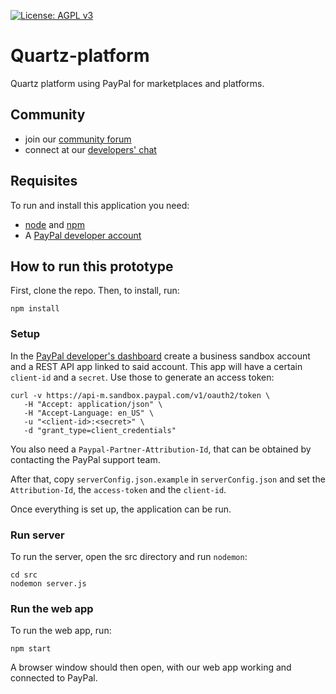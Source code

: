 [![License: AGPL v3](https://img.shields.io/github/license/DecentralizedScience/Prototype?color=blue)](http://www.gnu.org/licenses/agpl-3.0)

# Quartz-platform
Quartz platform using PayPal for marketplaces and platforms.

## Community
* join our [community forum](https://discuss.decentralized.science/)
* connect at our [developers' chat](https://dec-sci.zulipchat.com/#narrow/stream/238971-development)

## Requisites
To run and install this application you need:

* [node](https://nodejs.org) and [npm](https://www.npmjs.com/)
* A [PayPal developer account](https://developer.paypal.com/home)

## How to run this prototype
First, clone the repo. Then, to install, run:
```
npm install
```

### Setup
In the [PayPal developer's dashboard](https://developer.paypal.com/developer/applications) create a business sandbox account and a REST API app linked to said account. This app will have a certain `client-id` and a `secret`. Use those to generate an access token:
```
curl -v https://api-m.sandbox.paypal.com/v1/oauth2/token \
   -H "Accept: application/json" \
   -H "Accept-Language: en_US" \
   -u "<client-id>:<secret>" \
   -d "grant_type=client_credentials"
```

You also need a `Paypal-Partner-Attribution-Id`, that can be obtained by contacting the PayPal support team.

After that, copy `serverConfig.json.example` in `serverConfig.json` and set the `Attribution-Id`, the `access-token` and the `client-id`.

Once everything is set up, the application can be run.

### Run server
To run the server, open the src directory and run `nodemon`:
```
cd src
nodemon server.js
```

### Run the web app
To run the web app, run:
```
npm start
```

A browser window should then open, with our web app working and connected to PayPal.

